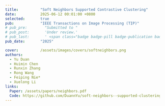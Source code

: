 ```yaml
---
title:          "Soft Neighbors Supported Contrastive Clustering"
date:           2025-06-12 00:01:00 +0800
selected:       true
pub:            "IEEE Transactions on Image Processing (TIP)"
# pub_pre:        "Submitted to "
# pub_post:       'Under review.'
# pub_last:       ' <span class="badge badge-pill badge-publication badge-success">Spotlight</span>'
pub_date:       "2025"

cover:          /assets/images/covers/softneighbors.png
authors:
  - Yu Duan
  - Huimin Chen
  - Runxin Zhang
  - Rong Wang
  - Feiping Nie*
  - Xuelong Li
links:
  Paper: /assets/papers/neighbors.pdf
  Code: https://github.com/DuannYu/soft-neighbors--supported-clustering
---
```

